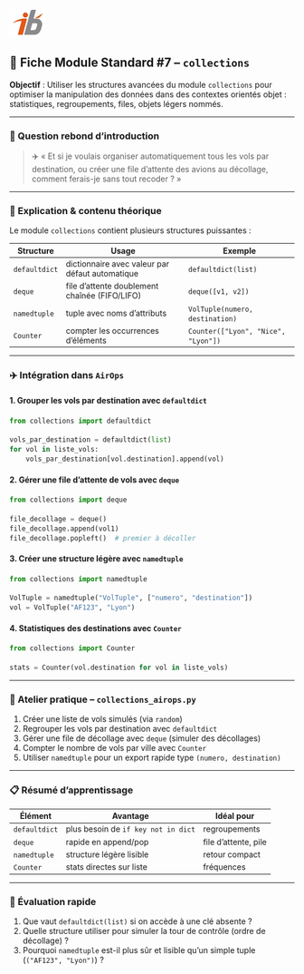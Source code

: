 ![Logo](images\logo.png)


## 🧩 Fiche Module Standard #7 – `collections`

**Objectif** : Utiliser les structures avancées du module `collections` pour optimiser la manipulation des données dans des contextes orientés objet : statistiques, regroupements, files, objets légers nommés.

---

### 🔎 Question rebond d’introduction

> ✈️ « Et si je voulais organiser automatiquement tous les vols par destination, ou créer une file d’attente des avions au décollage, comment ferais-je sans tout recoder ? »

---

### 🧠 Explication & contenu théorique

Le module `collections` contient plusieurs structures puissantes :

| Structure     | Usage                                           | Exemple                             |
| ------------- | ----------------------------------------------- | ----------------------------------- |
| `defaultdict` | dictionnaire avec valeur par défaut automatique | `defaultdict(list)`                 |
| `deque`       | file d’attente doublement chaînée (FIFO/LIFO)   | `deque([v1, v2])`                   |
| `namedtuple`  | tuple avec noms d’attributs                     | `VolTuple(numero, destination)`     |
| `Counter`     | compter les occurrences d’éléments              | `Counter(["Lyon", "Nice", "Lyon"])` |

---

### ✈️ Intégration dans `AirOps`

#### 1. Grouper les vols par destination avec `defaultdict`

```python
from collections import defaultdict

vols_par_destination = defaultdict(list)
for vol in liste_vols:
    vols_par_destination[vol.destination].append(vol)
```

#### 2. Gérer une file d’attente de vols avec `deque`

```python
from collections import deque

file_decollage = deque()
file_decollage.append(vol1)
file_decollage.popleft()  # premier à décoller
```

#### 3. Créer une structure légère avec `namedtuple`

```python
from collections import namedtuple

VolTuple = namedtuple("VolTuple", ["numero", "destination"])
vol = VolTuple("AF123", "Lyon")
```

#### 4. Statistiques des destinations avec `Counter`

```python
from collections import Counter

stats = Counter(vol.destination for vol in liste_vols)
```

---

### 🔧 Atelier pratique – `collections_airops.py`

1. Créer une liste de vols simulés (via `random`)
2. Regrouper les vols par destination avec `defaultdict`
3. Gérer une file de décollage avec `deque` (simuler des décollages)
4. Compter le nombre de vols par ville avec `Counter`
5. Utiliser `namedtuple` pour un export rapide type `(numero, destination)`

---

### 📋 Résumé d’apprentissage

| Élément       | Avantage                            | Idéal pour           |
| ------------- | ----------------------------------- | -------------------- |
| `defaultdict` | plus besoin de `if key not in dict` | regroupements        |
| `deque`       | rapide en append/pop                | file d’attente, pile |
| `namedtuple`  | structure légère lisible            | retour compact       |
| `Counter`     | stats directes sur liste            | fréquences           |

---

### 🧪 Évaluation rapide

1. Que vaut `defaultdict(list)` si on accède à une clé absente ?
2. Quelle structure utiliser pour simuler la tour de contrôle (ordre de décollage) ?
3. Pourquoi `namedtuple` est-il plus sûr et lisible qu’un simple tuple (`("AF123", "Lyon")`) ?
